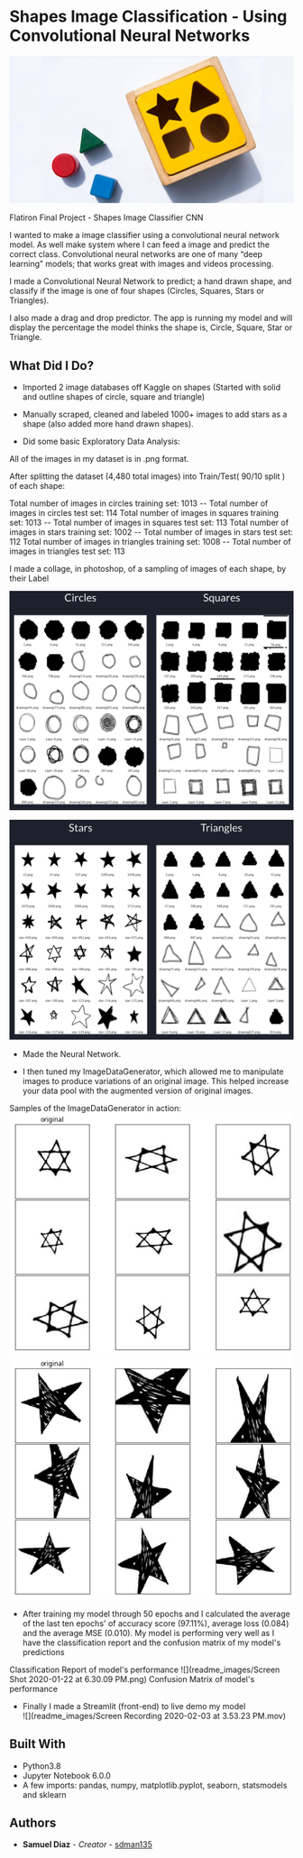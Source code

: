 # Shapes Image Classification - Using Convolutional Neural Networks



![](readme_images/wooden-baby-shape-puzzle-toy.jpg)

Flatiron Final Project - Shapes Image Classifier CNN

I wanted to make a image classifier using a convolutional neural network model. As well make system where I can feed a image and predict the correct class. Convolutional neural networks are one of many “deep learning” models; that works great with images and videos processing.

I made a Convolutional Neural Network to predict; a hand drawn shape, and classify if the image is one of four shapes (Circles, Squares, Stars or Triangles).

I also made a drag and drop predictor. The app is running my model and will display the percentage the model thinks the shape is, Circle, Square, Star or Triangle.

## What Did I Do?

* Imported 2 image databases off Kaggle on shapes (Started with solid and outline shapes of circle, square and triangle)

* Manually scraped, cleaned and labeled 1000+ images to add stars as a shape (also added more hand drawn shapes).

* Did some basic Exploratory Data Analysis:

All of the images in my dataset is in .png format.

After splitting the dataset (4,480 total images) into Train/Test( 90/10 split ) of each shape:

Total number of images in circles training set: 1013   --   Total number of images in circles test set:      114
Total number of images in squares training set: 1013   --   Total number of images in squares test set:      113
Total number of images in stars training set: 1002   --   Total number of images in stars test set:      112
Total number of images in triangles training set: 1008   --   Total number of images in triangles test set:      113

I made a collage, in photoshop, of a sampling of images of each shape, by their Label

![](readme_images/collage01.png)

![](readme_images/collage02.png)

* Made the Neural Network.

* I then tuned my ImageDataGenerator, which allowed me to manipulate images to produce variations of an original image. This helped increase your data pool with the augmented version of original images.

Samples of the ImageDataGenerator in action:
![](ignore_files/images_for_presentation/ImageDataGenerator_example-star_of_david.png)   
![](ignore_files/images_for_presentation/ImageDataGenerator_example-star.png)

* After training my model through 50 epochs and I calculated the average of the last ten epochs' of accuracy score (97.11%), average loss (0.084) and the average MSE (0.010). My model is performing very well as I have the classification report and the confusion matrix of my model's predictions

Classification Report of model's performance
![](readme_images/Screen Shot 2020-01-22 at 6.30.09 PM.png)
Confusion Matrix of model's performance
[](readme_images/confusion_matrix.png)

* Finally I made a Streamlit (front-end) to live demo my model  
![](readme_images/Screen Recording 2020-02-03 at 3.53.23 PM.mov)






## Built With

* Python3.8
* Jupyter Notebook 6.0.0
* A few imports: pandas, numpy, matplotlib.pyplot, seaborn, statsmodels and sklearn


## Authors

* **Samuel Diaz** - *Creator* - [sdman135](https://github.com/sdman135/)
